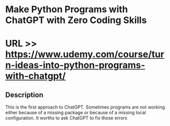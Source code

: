 # Make Python Programs with ChatGPT with Zero Coding Skills
# URL >> https://www.udemy.com/course/turn-ideas-into-python-programs-with-chatgpt/

## Description
This is the first approach to ChatGPT. Sometimes programs are not working either because of a missing 
package or because of a missing local configuration. It worths to ask ChatGPT to fix those errors




